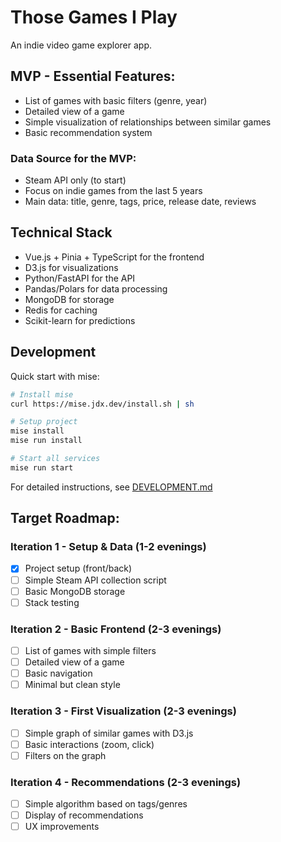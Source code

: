 # Those Games I Play

An indie video game explorer app.

## MVP - Essential Features:

- List of games with basic filters (genre, year)
- Detailed view of a game
- Simple visualization of relationships between similar games
- Basic recommendation system

### Data Source for the MVP:

- Steam API only (to start)
- Focus on indie games from the last 5 years
- Main data: title, genre, tags, price, release date, reviews

## Technical Stack
- Vue.js + Pinia + TypeScript for the frontend
- D3.js for visualizations
- Python/FastAPI for the API
- Pandas/Polars for data processing
- MongoDB for storage
- Redis for caching
- Scikit-learn for predictions

## Development

Quick start with mise:
```bash
# Install mise
curl https://mise.jdx.dev/install.sh | sh

# Setup project
mise install
mise run install

# Start all services
mise run start
```

For detailed instructions, see [DEVELOPMENT.md](DEVELOPMENT.md)

## Target Roadmap:

### Iteration 1 - Setup & Data (1-2 evenings)

- [x] Project setup (front/back)
- [ ] Simple Steam API collection script
- [ ] Basic MongoDB storage
- [ ] Stack testing

### Iteration 2 - Basic Frontend (2-3 evenings)

- [ ] List of games with simple filters
- [ ] Detailed view of a game
- [ ] Basic navigation
- [ ] Minimal but clean style

### Iteration 3 - First Visualization (2-3 evenings)

- [ ] Simple graph of similar games with D3.js
- [ ] Basic interactions (zoom, click)
- [ ] Filters on the graph

### Iteration 4 - Recommendations (2-3 evenings)

- [ ] Simple algorithm based on tags/genres
- [ ] Display of recommendations
- [ ] UX improvements